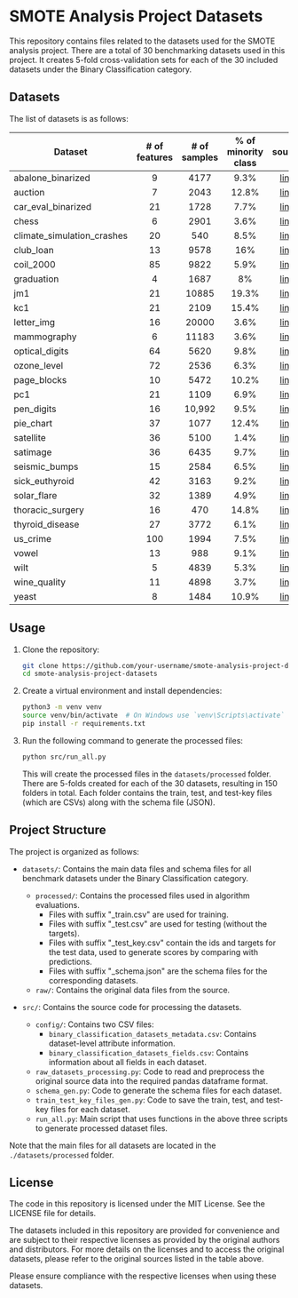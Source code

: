 # SMOTE Analysis Project Datasets

This repository contains files related to the datasets used for the SMOTE analysis project. There are a total of 30 benchmarking datasets used in this project. It creates 5-fold cross-validation sets for each of the 30 included datasets under the Binary Classification category.

## Datasets

The list of datasets is as follows:

| Dataset                    | # of features | # of samples | % of minority class |                                                source                                                 |
| -------------------------- | :-----------: | :----------: | :-----------------: | :---------------------------------------------------------------------------------------------------: |
| abalone_binarized          |       9       |     4177     |        9.3%         |   [link](https://imbalanced-learn.org/stable/datasets/index.html#imbalanced-datasets-for-benchmark)   |
| auction                    |       7       |     2043     |        12.8%        |                 [link](https://archive.ics.uci.edu/dataset/713/auction+verification)                  |
| car_eval_binarized         |      21       |     1728     |        7.7%         |   [link](https://imbalanced-learn.org/stable/datasets/index.html#imbalanced-datasets-for-benchmark)   |
| chess                      |       6       |     2901     |        3.6%         |                        [link](https://sci2s.ugr.es/keel/dataset.php?cod=1334)                         |
| climate_simulation_crashes |      20       |     540      |        8.5%         |                  [link](https://www.openml.org/search?type=data&status=any&id=1467)                   |
| club_loan                  |      13       |     9578     |         16%         |     [link](https://www.kaggle.com/datasets/swetashetye/lending-club-loan-data-imbalance-dataset)      |
| coil_2000                  |      85       |     9822     |        5.9%         |                    [link](https://imbalanced-learn.org/stable/datasets/index.html)                    |
| graduation                 |       4       |     1687     |         8%          |       [link](https://www.kaggle.com/datasets/oddyvirgantara/on-time-graduation-classification)        |
| jm1                        |      21       |    10885     |        19.3%        | [link](https://www.openml.org/search?type=data&status=active&qualities.NumberOfClasses=%3D_2&id=1053) |
| kc1                        |      21       |     2109     |        15.4%        |                 [link](https://www.openml.org/search?type=data&status=active&id=1067)                 |
| letter_img                 |      16       |    20000     |        3.6%         |                    [link](https://imbalanced-learn.org/stable/datasets/index.html)                    |
| mammography                |       6       |    11183     |        3.6%         |                    [link](https://imbalanced-learn.org/stable/datasets/index.html)                    |
| optical_digits             |      64       |     5620     |        9.8%         |                    [link](https://imbalanced-learn.org/stable/datasets/index.html)                    |
| ozone_level                |      72       |     2536     |        6.3%         |                    [link](https://imbalanced-learn.org/stable/datasets/index.html)                    |
| page_blocks                |      10       |     5472     |        10.2%        |               [link](https://archive.ics.uci.edu/dataset/78/page+blocks+classification)               |
| pc1                        |      21       |     1109     |        6.9%         |                  [link](https://www.openml.org/search?type=data&status=any&id=1068)                   |
| pen_digits                 |      16       |    10,992    |        9.5%         |                    [link](https://imbalanced-learn.org/stable/datasets/index.html)                    |
| pie_chart                  |      37       |     1077     |        12.4%        |                 [link](https://www.openml.org/search?type=data&status=active&id=1453)                 |
| satellite                  |      36       |     5100     |        1.4%         |                [link](https://www.openml.org/search?type=data&status=active&id=40900)                 |
| satimage                   |      36       |     6435     |        9.7%         |                    [link](https://imbalanced-learn.org/stable/datasets/index.html)                    |
| seismic_bumps              |      15       |     2584     |        6.5%         |                [link](https://www.openml.org/search?type=data&status=active&id=45562)                 |
| sick_euthyroid             |      42       |     3163     |        9.2%         |                    [link](https://imbalanced-learn.org/stable/datasets/index.html)                    |
| solar_flare                |      32       |     1389     |        4.9%         |                    [link](https://imbalanced-learn.org/stable/datasets/index.html)                    |
| thoracic_surgery           |      16       |     470      |        14.8%        |                 [link](https://archive.ics.uci.edu/dataset/277/thoracic+surgery+data)                 |
| thyroid_disease            |      27       |     3772     |        6.1%         |                    [link](https://imbalanced-learn.org/stable/datasets/index.html)                    |
| us_crime                   |      100      |     1994     |        7.5%         |                    [link](https://imbalanced-learn.org/stable/datasets/index.html)                    |
| vowel                      |      13       |     988      |        9.1%         |                         [link](https://sci2s.ugr.es/keel/dataset.php?cod=127)                         |
| wilt                       |       5       |     4839     |        5.3%         |                [link](https://www.openml.org/search?type=data&status=active&id=40983)                 |
| wine_quality               |      11       |     4898     |        3.7%         |                    [link](https://imbalanced-learn.org/stable/datasets/index.html)                    |
| yeast                      |       8       |     1484     |        10.9%        |                         [link](https://sci2s.ugr.es/keel/dataset.php?cod=154)                         |

## Usage

1. Clone the repository:

   ```bash
   git clone https://github.com/your-username/smote-analysis-project-datasets.git
   cd smote-analysis-project-datasets
   ```

2. Create a virtual environment and install dependencies:

   ```bash
   python3 -m venv venv
   source venv/bin/activate  # On Windows use `venv\Scripts\activate`
   pip install -r requirements.txt
   ```

3. Run the following command to generate the processed files:

   ```bash
   python src/run_all.py
   ```

   This will create the processed files in the `datasets/processed` folder. There are 5-folds created for each of the 30 datasets, resulting in 150 folders in total. Each folder contains the train, test, and test-key files (which are CSVs) along with the schema file (JSON).

## Project Structure

The project is organized as follows:

- `datasets/`: Contains the main data files and schema files for all benchmark datasets under the Binary Classification category.

  - `processed/`: Contains the processed files used in algorithm evaluations.
    - Files with suffix "\_train.csv" are used for training.
    - Files with suffix "\_test.csv" are used for testing (without the targets).
    - Files with suffix "\_test_key.csv" contain the ids and targets for the test data, used to generate scores by comparing with predictions.
    - Files with suffix "\_schema.json" are the schema files for the corresponding datasets.
  - `raw/`: Contains the original data files from the source.

- `src/`: Contains the source code for processing the datasets.
  - `config/`: Contains two CSV files:
    - `binary_classification_datasets_metadata.csv`: Contains dataset-level attribute information.
    - `binary_classification_datasets_fields.csv`: Contains information about all fields in each dataset.
  - `raw_datasets_processing.py`: Code to read and preprocess the original source data into the required pandas dataframe format.
  - `schema_gen.py`: Code to generate the schema files for each dataset.
  - `train_test_key_files_gen.py`: Code to save the train, test, and test-key files for each dataset.
  - `run_all.py`: Main script that uses functions in the above three scripts to generate processed dataset files.

Note that the main files for all datasets are located in the `./datasets/processed` folder.

## License

The code in this repository is licensed under the MIT License. See the LICENSE file for details.

The datasets included in this repository are provided for convenience and are subject to their respective licenses as provided by the original authors and distributors. For more details on the licenses and to access the original datasets, please refer to the original sources listed in the table above.

Please ensure compliance with the respective licenses when using these datasets.
